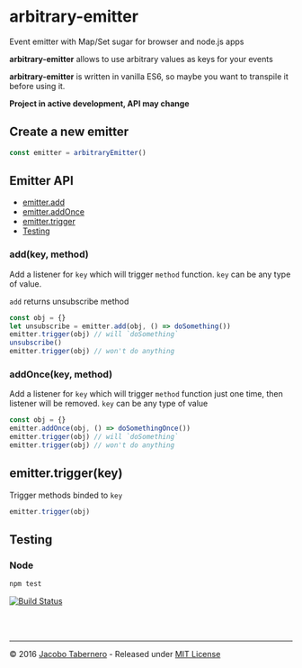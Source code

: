 arbitrary-emitter
=================

Event emitter with Map/Set sugar for browser and node.js apps

**arbitrary-emitter** allows to use arbitrary values as keys for your events

**arbitrary-emitter** is written in vanilla ES6, so maybe you want to transpile it before using it.

**Project in active development, API may change**

## Create a new emitter

```js
const emitter = arbitraryEmitter()
```

## Emitter API

- [emitter.add](#emitter-add-api)
- [emitter.addOnce](#emitter-addonce-api)
- [emitter.trigger](#emitter-trigger-api)
- [Testing](#testing)



<a name="emitter-add-api"></a>
### add(key, method)

Add a listener for `key` which will trigger `method` function. 
`key` can be any type of value.

`add` returns unsubscribe  method

```js
const obj = {}
let unsubscribe = emitter.add(obj, () => doSomething())
emitter.trigger(obj) // will `doSomething`
unsubscribe()
emitter.trigger(obj) // won't do anything
```



<a name="emitter-addonce-api"></a>
### addOnce(key, method)

Add a listener for `key` which will trigger `method` function just one time, then listener will be removed.
`key` can be any type of value

```js
const obj = {}
emitter.addOnce(obj, () => doSomethingOnce())
emitter.trigger(obj) // will `doSomething`
emitter.trigger(obj) // won't do anything
```



<a name="emitter-trigger-api"></a>
## emitter.trigger(key)

Trigger methods binded to `key`

```js
emitter.trigger(obj)
```



<a name="testing"></a>
## Testing

### Node

```sh
npm test
```


[![Build Status](https://travis-ci.org/jacoborus/arbitrary-emitter.svg?branch=master)](https://travis-ci.org/jacoborus/arbitrary-emitter)

<br><br>

---

© 2016 [Jacobo Tabernero](https://github.com/jacoborus) - Released under [MIT License](https://raw.github.com/jacoborus/arbitrary-emitter/master/LICENSE)
